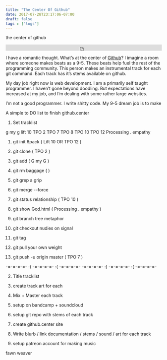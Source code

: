 ```yaml
---
title: "The Center Of Github"
date: 2017-07-28T23:17:06-07:00
draft: false
tags : ["logs"]
---
```


the center of github

<iframe width="100%" height="20" scrolling="no" frameborder="no" src="https://w.soundcloud.com/player/?url=https%3A//api.soundcloud.com/tracks/331002307&amp;color=ff5500&amp;inverse=false&amp;auto_play=false&amp;show_user=true"></iframe>

I have a romantic thought. What’s at the center of [Github](https://github.com)?
I imagine a room where someone makes beats as a 9-5. These beats help fuel the rest of the programming community. This person makes an instrumental track for each git command. Each track has it’s stems available on github.

My day job right now is web development. I am a primarily self taught programmer. I haven’t gone beyond doodling. But expectations have increased at my job, and I’m dealing with some rather large websites.

I’m not a good programmer. I write shitty code.
My 9-5 dream job is to make


A simple to DO list to finish github.center

1. Set tracklist


g my g
lift 10
TPO 2
TPO 7
TPO 8
TPO 10
TPO 12
Processing . empathy


  1. git init 6pack ( Lift 10 OR TPO 12 )

  2. git clone ( TPO 2 )

  3. git add ( G my G )

  4. git rm baggage (  )

  5. git grep a grip

  6. git merge --force

  7. git status relationship ( TPO 10 )

  8. git show God.html ( Processing . empathy  )

  9. git branch tree metaphor

  10. git checkout nudies on signal

  11. git tag

  12. git pull your own weight

  13. git push -u origin master ( TPO 7 )


-=-=-=-=- :) -=-=-=-=- :( -=-=-=-=- -=-=-=-=- :) -=-=-=-=- :( -=-=-=-=-

2. Title tracklist

3. create track art for each

4. Mix + Master each track

5. setup on bandcamp + soundcloud

6. setup git repo with stems of each track

7. create github.center site

8. Write blurb / link documentation / stems / sound / art for each track

9. setup patreon account for making music


fawn weaver
